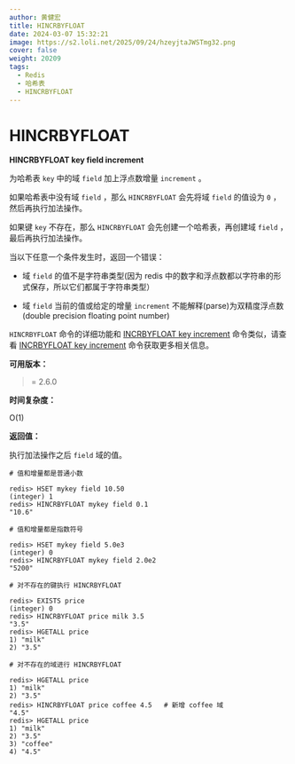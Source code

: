 ```yaml
---
author: 黄健宏
title: HINCRBYFLOAT
date: 2024-03-07 15:32:21
image: https://s2.loli.net/2025/09/24/hzeyjtaJWSTmg32.png
cover: false
weight: 20209
tags:
  - Redis
  - 哈希表
  - HINCRBYFLOAT
---
```


# HINCRBYFLOAT

**HINCRBYFLOAT key field increment**

为哈希表 `key` 中的域 `field` 加上浮点数增量 `increment` 。

如果哈希表中没有域 `field` ，那么 `HINCRBYFLOAT` 会先将域 `field` 的值设为 `0` ，然后再执行加法操作。

如果键 `key` 不存在，那么 `HINCRBYFLOAT` 会先创建一个哈希表，再创建域 `field` ，最后再执行加法操作。

当以下任意一个条件发生时，返回一个错误：

- 域 `field` 的值不是字符串类型(因为 redis 中的数字和浮点数都以字符串的形式保存，所以它们都属于字符串类型）
    
- 域 `field` 当前的值或给定的增量 `increment` 不能解释(parse)为双精度浮点数(double precision floating point number)
    

`HINCRBYFLOAT` 命令的详细功能和 [INCRBYFLOAT key increment](../../02-redisdoc/01-string/13-incrbyfloat/) 命令类似，请查看 [INCRBYFLOAT key increment](../../02-redisdoc/01-string/13-incrbyfloat/) 命令获取更多相关信息。

**可用版本：**

>= 2.6.0

**时间复杂度：**

O(1)

**返回值：**

执行加法操作之后 `field` 域的值。

```shell
# 值和增量都是普通小数

redis> HSET mykey field 10.50
(integer) 1
redis> HINCRBYFLOAT mykey field 0.1
"10.6"

# 值和增量都是指数符号

redis> HSET mykey field 5.0e3
(integer) 0
redis> HINCRBYFLOAT mykey field 2.0e2
"5200"

# 对不存在的键执行 HINCRBYFLOAT

redis> EXISTS price
(integer) 0
redis> HINCRBYFLOAT price milk 3.5
"3.5"
redis> HGETALL price
1) "milk"
2) "3.5"

# 对不存在的域进行 HINCRBYFLOAT

redis> HGETALL price
1) "milk"
2) "3.5"
redis> HINCRBYFLOAT price coffee 4.5   # 新增 coffee 域
"4.5"
redis> HGETALL price
1) "milk"
2) "3.5"
3) "coffee"
4) "4.5"
```